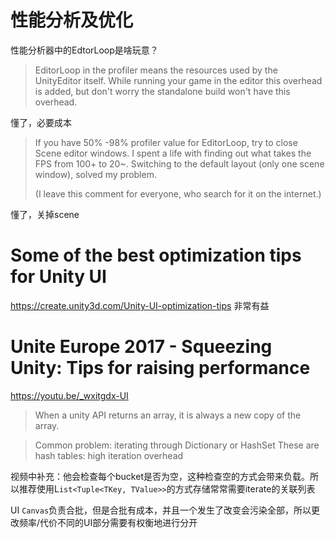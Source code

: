 # 性能分析及优化

性能分析器中的EdtorLoop是啥玩意？
> EditorLoop in the profiler means the resources used by the UnityEditor itself. While running your game in the editor this overhead is added, but don't worry the standalone build won't have this overhead.

懂了，必要成本

> If you have 50% -98% profiler value for EditorLoop, try to close Scene editor windows. I spent a life with finding out what takes the FPS from 100+ to 20~.
> Switching to the default layout (only one scene window), solved my problem.
> 
> (I leave this comment for everyone, who search for it on the internet.)

懂了，关掉scene

# Some of the best optimization tips for Unity UI

https://create.unity3d.com/Unity-UI-optimization-tips
非常有益

# Unite Europe 2017 - Squeezing Unity: Tips for raising performance
https://youtu.be/_wxitgdx-UI
> When a unity API returns an array, it is always a new copy of the array.

> Common problem: iterating through Dictionary or HashSet
> These are hash tables: high iteration overhead

视频中补充：他会检查每个bucket是否为空，这种检查空的方式会带来负载。所以推荐使用L`ist<Tuple<TKey, TValue>>`的方式存储常常需要iterate的关联列表

UI `Canvas`负责合批，但是合批有成本，并且一个发生了改变会污染全部，所以更改频率/代价不同的UI部分需要有权衡地进行分开